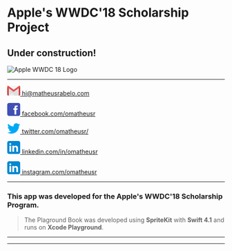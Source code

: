 # Apple's WWDC'18 Scholarship Project

## Under construction!

![Apple WWDC 18 Logo]()

---

[<img src="https://github.com/omatheusr/MatheusRabelo/blob/master/Prints/5-IconMail.png?raw=true" alt="Email" width="30"> hi@matheusrabelo.com](mailto:hi@matheusrabelo.com)

[<img src="https://github.com/omatheusr/MatheusRabelo/blob/master/Prints/6-IconFacebook.png?raw=true" alt="Facebook" width="30"> facebook.com/omatheusr](https://www.facebook.com/omatheusr)

[<img src="https://github.com/omatheusr/MatheusRabelo/blob/master/Prints/7-IconTwitter.png?raw=true" alt="Twitter" width="30"> twitter.com/omatheusr/](http://www.twitter.com/omatheusr/)

[<img src="https://github.com/omatheusr/MatheusRabelo/blob/master/Prints/8-IconLinkedIn.png?raw=true" alt="LinkedIn" width="30"> linkedin.com/in/omatheusr](https://br.linkedin.com/in/omatheusr)

[<img src="https://github.com/omatheusr/MatheusRabelo/blob/master/Prints/8-IconLinkedIn.png?raw=true" alt="LinkedIn" width="30"> instagram.com/omatheusr](https://www.instagram.com/omatheusr)


---

### This app was developed for the Apple's WWDC'18 Scholarship Program.
> The Plaground Book was developed using **SpriteKit** with **Swift 4.1** and runs on **Xcode Playground**.

---

---
